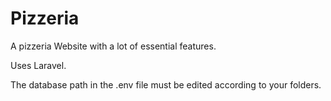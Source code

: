 # Pizzeria
A pizzeria Website with a lot of essential features.

Uses Laravel.

The database path in the .env file must be edited according to your folders.
